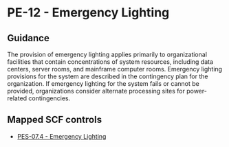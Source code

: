 # PE-12 - Emergency Lighting
## Guidance
The provision of emergency lighting applies primarily to organizational facilities that contain concentrations of system resources, including data centers, server rooms, and mainframe computer rooms. Emergency lighting provisions for the system are described in the contingency plan for the organization. If emergency lighting for the system fails or cannot be provided, organizations consider alternate processing sites for power-related contingencies.
## Mapped SCF controls
- [PES-07.4 - Emergency Lighting](../scf/pes-074-emergencylighting.md)